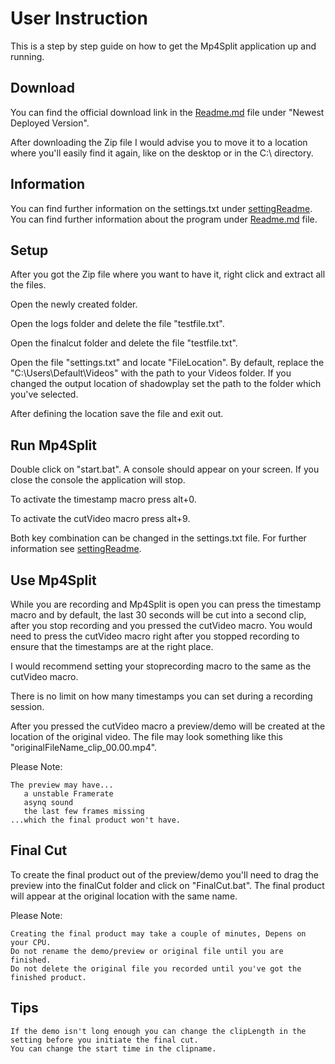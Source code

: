 # User Instruction

This is a step by step guide on how to get the Mp4Split application up and running.

## Download

You can find the official download link in the [Readme.md](Readne.md) file under "Newest Deployed Version".

After downloading the Zip file I would advise you to move it to a location where you'll easily find it again, like on the desktop or in the C:\ directory.

## Information

You can find further information on the settings.txt under [settingReadme](SettingsReadme.md).
You can find further information about the program under [Readme.md](Readne.md) file.

## Setup

After you got the Zip file where you want to have it, right click and extract all the files.

Open the newly created folder.

Open the logs folder and delete the file "testfile.txt".

Open the finalcut folder and delete the file "testfile.txt".

Open the file "settings.txt" and locate "FileLocation".
By default, replace the "C:\Users\Default\Videos" with the path to your Videos folder. If you changed the output location of shadowplay set the path to the folder which you've selected.

After defining the location save the file and exit out.

## Run Mp4Split

Double click on "start.bat". A console should appear on your screen. If you close the console the application will stop.

To activate the timestamp macro press alt+0.

To activate the cutVideo macro press alt+9.

Both key combination can be changed in the settings.txt file.
For further information see [settingReadme](SettingsReadme.md).

## Use Mp4Split

While you are recording and Mp4Split is open you can press the timestamp macro and by default, the last 30 seconds will be cut into a second clip, after you stop recording and you pressed the cutVideo macro. You would need to press the cutVideo macro right after you stopped recording to ensure that the timestamps are at the right place.

I would recommend setting your stoprecording macro to the same as the cutVideo macro.

There is no limit on how many timestamps you can set during a recording session.

After you pressed the cutVideo macro a preview/demo will be created at the location of the original video.
The file may look something like this "originalFileName_clip_00.00.mp4".

Please Note:
```
The preview may have...
   a unstable Framerate
   asynq sound
   the last few frames missing
...which the final product won't have.
```

## Final Cut

To create the final product out of the preview/demo you'll need to drag the preview into the finalCut folder and click on "FinalCut.bat". The final product will appear at the original location with the same name.

Please Note:
```
Creating the final product may take a couple of minutes, Depens on your CPU.
Do not rename the demo/preview or original file until you are finished.
Do not delete the original file you recorded until you've got the finished product.
```

## Tips

```
If the demo isn't long enough you can change the clipLength in the setting before you initiate the final cut.
You can change the start time in the clipname.
```
